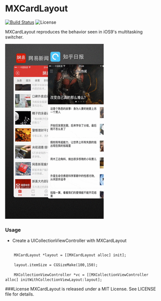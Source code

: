 # MXCardLayout

[![Build Status](https://travis-ci.org/zqpmaster/MX.svg?branch=master)](https://travis-ci.org/zqpmaster/MX)
![License](https://img.shields.io/github/license/mashape/apistatus.svg)



MXCardLayout reproduces the behavior seen in iOS9's multitasking switcher.

![Preview](MXCardLayout.gif)

### Usage

- Create a UICollectionViewController with MXCardLayout

```

    MXCardLayout *layout = [[MXCardLayout alloc] init];
    
    layout.itemSize = CGSizeMake(100,150);
    
    MXCollectionViewController *vc = [[MXCollectionViewController alloc] initWithCollectionViewLayout:layout];
```

###License
MXCardLayout is released under a MIT License. See LICENSE file for details.
